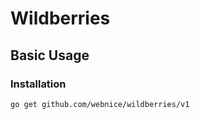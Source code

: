 # Wildberries

## Basic Usage

### Installation

```bash
go get github.com/webnice/wildberries/v1
```
